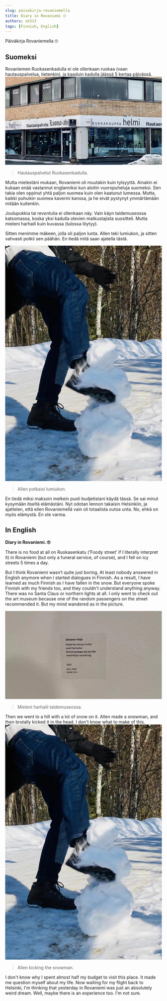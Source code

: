 ```yaml
---
slug: paivakirja-rovaniemella
title: Diary in Rovaniemi 🙄
authors: xh313
tags: [Finnish, English]
---
```

Päiväkirja Rovaniemella 🙄
## Suomeksi

Rovaniemen Ruokasenkadulla ei ole ollenkaan ruokaa (vaan hautauspalvelua, tietenkin), ja kaaduin kadulla jäässä 5 kertaa päivässä.
![Hautauspalvelut](./hautauspalvelut.jpg)
> Hautauspalvelut Ruokasenkadulla.

<!--truncate-->
Mutta mielestäni mukaan, Rovaniemi oli muutakin kuin tylsyyttä. Ainakin ei kukaan enää vastannut englanniksi kun aloitin vuoropuheluja suomeksi. Sen takia olen oppinut yhtä paljon suomea kuin olen kaatunut lumessa. Mutta, kaikki puhuikin suomea kaverini kanssa, ja he eivät pystynyt ymmärtämään mitään kuitenkin.

Joulupukkia tai revontulia ei ollenkaan näy. Vain käyn taidemuseossa katsomassa, koska yksi kadulla olevien matkustajista suositteli. Mutta mieleni harhaili kuin kuvassa (tulossa löytyy).

Sitten menimme mäkeen, jolla oli paljon lunta. Allen teki lumiukon, ja sitten vahvasti potkii sen päähän. En tiedä mitä saan ajatella tästä.

![Potkaistu lumiukko](./lumiukko.jpg)
> Allen potkaisi lumiukon.

En tiedä miksi maksoin melkein puoli budjetistani käydä tässä. Se sai minut kysymään itseltä elämästäni. Nyt odotan lennon takaisin Helsinkiin, ja ajattelen, että eilen Rovaniemellä vain oli totaalista outoa unta. No, ehkä on myös elämystä. En ole varma.

## In English
**Diary in Rovaniemi. 🙄**

There is no food at all on Ruokasenkatu (‘Foody street’ if I literally interpret it) in Rovaniemi (but only a funeral service, of course), and I fell on icy streets 5 times a day.

But I think Rovaniemi wasn’t quite just boring. At least nobody answered in English anymore when I started dialogues in Finnish. As a result, I have learned as much Finnish as I have fallen in the snow. But everyone spoke Finnish with my friends too, and they couldn't understand anything anyway.
There was no Santa Claus or northern lights at all. I only went to check out the art museum because one of the random passengers on the street recommended it. But my mind wandered as in the picture.

![Mieleni harhaili](./harhailla.jpg)
> Mieleni harhaili taidemuseossa.

Then we went to a hill with a lot of snow on it. Allen made a snowman, and then brutally kicked it in the head. I don't know what to make of this.
![Potkaistu lumiukko](./lumiukko.jpg)
> Allen kicking the snowman.

I don't know why I spent almost half my budget to visit this place. It made me question myself about my life. Now waiting for my flight back to Helsinki, I'm thinking that yesterday in Rovaniemi was just an absolutely weird dream. Well, maybe there is an experience too. I'm not sure.
